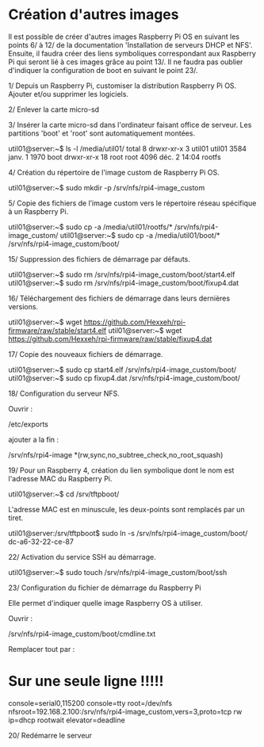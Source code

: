 Création d'autres images
========================

Il est possible de créer d'autres images Raspberry Pi OS en suivant les points 6/ à 12/ de la documentation 'Installation de serveurs DHCP et NFS'.
Ensuite, il faudra créer des liens symboliques correspondant aux Raspberry Pi qui seront lié à ces images grâce au point 13/.
Il ne faudra pas oublier d'indiquer la configuration de boot en suivant le point 23/.


1/ Depuis un Raspberry Pi, customiser la distribution Raspberry Pi OS.
Ajouter et/ou supprimer les logiciels.


2/ Enlever la carte micro-sd


3/ Insérer la carte micro-sd dans l'ordinateur faisant office de serveur.
Les partitions 'boot' et 'root' sont automatiquement montées.

util01@server:~$ ls -l /media/util01/
total 8
drwxr-xr-x  3 util01 util01 3584 janv.  1  1970 boot
drwxr-xr-x 18 root   root   4096 déc.   2 14:04 rootfs


4/ Création du répertoire de l'image custom de Raspberry Pi OS.

util01@server:~$ sudo mkdir -p /srv/nfs/rpi4-image_custom


5/ Copie des fichiers de l’image custom vers le répertoire réseau spécifique à un Raspberry Pi. 

util01@server:~$ sudo cp -a /media/util01/rootfs/* /srv/nfs/rpi4-image_custom/
util01@server:~$ sudo cp -a /media/util01/boot/* /srv/nfs/rpi4-image_custom/boot/



15/ Suppression des fichiers de démarrage par défauts.

util01@server:~$ sudo rm /srv/nfs/rpi4-image_custom/boot/start4.elf
util01@server:~$ sudo rm /srv/nfs/rpi4-image_custom/boot/fixup4.dat


16/ Téléchargement des fichiers de démarrage dans leurs dernières versions.

util01@server:~$ wget https://github.com/Hexxeh/rpi-firmware/raw/stable/start4.elf 
util01@server:~$ wget https://github.com/Hexxeh/rpi-firmware/raw/stable/fixup4.dat


17/ Copie des nouveaux fichiers de démarrage.

util01@server:~$ sudo cp start4.elf /srv/nfs/rpi4-image_custom/boot/
util01@server:~$ sudo cp fixup4.dat /srv/nfs/rpi4-image_custom/boot/



18/ Configuration du serveur NFS.

Ouvrir :

/etc/exports

ajouter a la fin :

/srv/nfs/rpi4-image *(rw,sync,no_subtree_check,no_root_squash)


19/ Pour un Raspberry 4, création du lien symbolique dont le nom est l'adresse MAC du Raspberry Pi.

util01@server:~$ cd /srv/tftpboot/

L'adresse MAC est en minuscule, les deux-points sont remplacés par un tiret.

util01@server:/srv/tftpboot$ sudo ln -s /srv/nfs/rpi4-image_custom/boot/ dc-a6-32-22-ce-87


22/ Activation du service SSH au démarrage.

util01@server:~$ sudo touch /srv/nfs/rpi4-image_custom/boot/ssh


23/ Configuration du fichier de démarrage du Raspberry Pi

Elle permet d'indiquer quelle image Raspberry OS à utiliser.

Ouvrir : 

/srv/nfs/rpi4-image_custom/boot/cmdline.txt

Remplacer tout par :
# Sur une seule ligne !!!!!

console=serial0,115200 console=tty root=/dev/nfs nfsroot=192.168.2.100:/srv/nfs/rpi4-image_custom,vers=3,proto=tcp rw ip=dhcp rootwait elevator=deadline


20/ Redémarre le serveur


